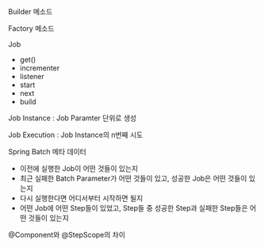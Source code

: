 Builder 메소드

Factory 메소드

Job

- get()
- incrementer
- listener
- start
- next
- build

Job Instance : Job Paramter 단위로 생성

Job Execution : Job Instance의 n번째 시도

Spring Batch 메타 데이터

- 이전에 실행한 Job이 어떤 것들이 있는지
- 최근 실패한 Batch Parameter가 어떤 것들이 있고, 성공한 Job은 어떤 것들이 있는지
- 다시 실행한다면 어디서부터 시작하면 될지
- 어떤 Job에 어떤 Step들이 있었고, Step들 중 성공한 Step과 실패한 Step들은 어떤 것들이 있는지

@Component와 @StepScope의 차이